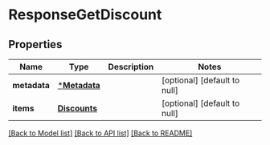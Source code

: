 # ResponseGetDiscount

## Properties
Name | Type | Description | Notes
------------ | ------------- | ------------- | -------------
**metadata** | [***Metadata**](Metadata.md) |  | [optional] [default to null]
**items** | [**Discounts**](Discounts.md) |  | [optional] [default to null]

[[Back to Model list]](../README.md#documentation-for-models) [[Back to API list]](../README.md#documentation-for-api-endpoints) [[Back to README]](../README.md)


